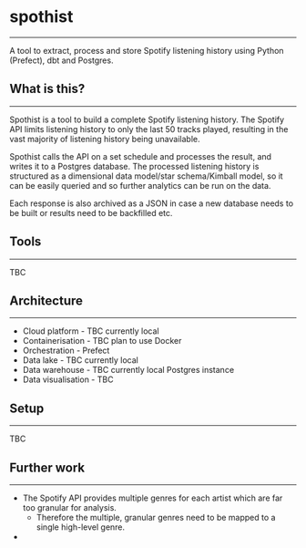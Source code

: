 # spothist
***

A tool to extract, process and store Spotify listening history using Python (Prefect), dbt and Postgres.

## What is this?
***
Spothist is a tool to build a complete Spotify listening history.
The Spotify API limits listening history to only the last 50 tracks played, resulting in the vast majority of listening 
history being unavailable.

Spothist calls the API on a set schedule and processes the result, and writes it to a Postgres database.
The processed listening history is structured as a dimensional data model/star schema/Kimball model, so it can be
easily queried and so further analytics can be run on the data.

Each response is also archived as a JSON in case a new database needs to be built or results need to be backfilled etc.

## Tools
***
TBC

## Architecture
***
* Cloud platform - TBC currently local
* Containerisation - TBC plan to use Docker
* Orchestration - Prefect
* Data lake - TBC currently local
* Data warehouse - TBC currently local Postgres instance
* Data visualisation - TBC

## Setup
***
TBC

## Further work
***
* The Spotify API provides multiple genres for each artist which are far too granular for analysis.
  * Therefore the multiple, granular genres need to be mapped to a single high-level genre.
* 